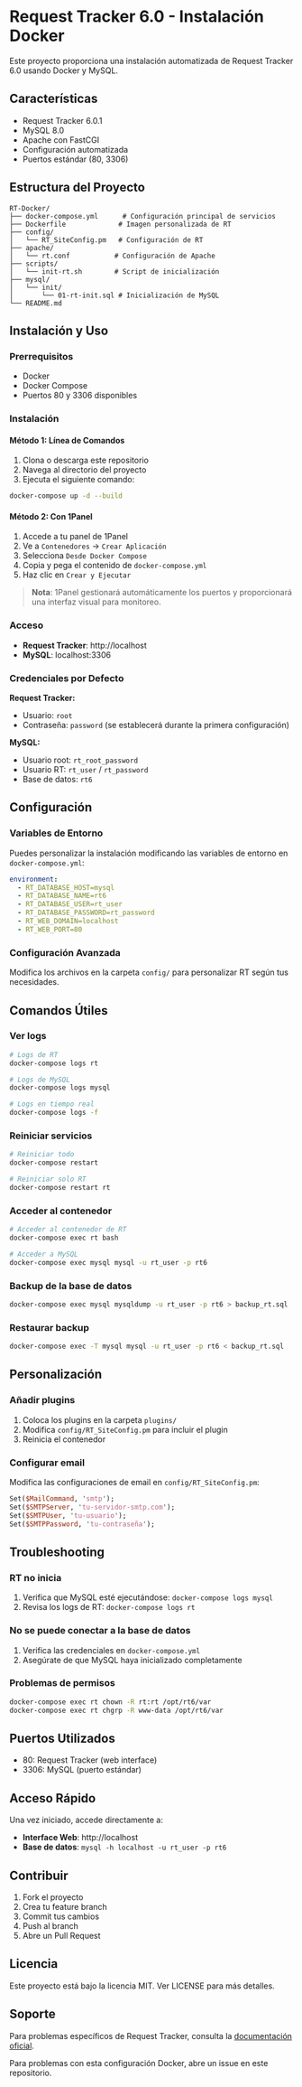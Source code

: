 # Request Tracker 6.0 - Instalación Docker

Este proyecto proporciona una instalación automatizada de Request Tracker 6.0 usando Docker y MySQL.

## Características

- Request Tracker 6.0.1
- MySQL 8.0
- Apache con FastCGI
- Configuración automatizada
- Puertos estándar (80, 3306)

## Estructura del Proyecto

```
RT-Docker/
├── docker-compose.yml      # Configuración principal de servicios
├── Dockerfile             # Imagen personalizada de RT
├── config/
│   └── RT_SiteConfig.pm   # Configuración de RT
├── apache/
│   └── rt.conf           # Configuración de Apache
├── scripts/
│   └── init-rt.sh        # Script de inicialización
├── mysql/
│   └── init/
│       └── 01-rt-init.sql # Inicialización de MySQL
└── README.md
```

## Instalación y Uso

### Prerrequisitos

- Docker
- Docker Compose
- Puertos 80 y 3306 disponibles

### Instalación

#### Método 1: Línea de Comandos

1. Clona o descarga este repositorio
2. Navega al directorio del proyecto
3. Ejecuta el siguiente comando:

```bash
docker-compose up -d --build
```

#### Método 2: Con 1Panel

1. Accede a tu panel de 1Panel
2. Ve a `Contenedores` → `Crear Aplicación`
3. Selecciona `Desde Docker Compose`
4. Copia y pega el contenido de `docker-compose.yml`
5. Haz clic en `Crear y Ejecutar`

> **Nota**: 1Panel gestionará automáticamente los puertos y proporcionará una interfaz visual para monitoreo.

### Acceso

- **Request Tracker**: http://localhost
- **MySQL**: localhost:3306

### Credenciales por Defecto

**Request Tracker:**

- Usuario: `root`
- Contraseña: `password` (se establecerá durante la primera configuración)

**MySQL:**

- Usuario root: `rt_root_password`
- Usuario RT: `rt_user` / `rt_password`
- Base de datos: `rt6`

## Configuración

### Variables de Entorno

Puedes personalizar la instalación modificando las variables de entorno en `docker-compose.yml`:

```yaml
environment:
  - RT_DATABASE_HOST=mysql
  - RT_DATABASE_NAME=rt6
  - RT_DATABASE_USER=rt_user
  - RT_DATABASE_PASSWORD=rt_password
  - RT_WEB_DOMAIN=localhost
  - RT_WEB_PORT=80
```

### Configuración Avanzada

Modifica los archivos en la carpeta `config/` para personalizar RT según tus necesidades.

## Comandos Útiles

### Ver logs

```bash
# Logs de RT
docker-compose logs rt

# Logs de MySQL
docker-compose logs mysql

# Logs en tiempo real
docker-compose logs -f
```

### Reiniciar servicios

```bash
# Reiniciar todo
docker-compose restart

# Reiniciar solo RT
docker-compose restart rt
```

### Acceder al contenedor

```bash
# Acceder al contenedor de RT
docker-compose exec rt bash

# Acceder a MySQL
docker-compose exec mysql mysql -u rt_user -p rt6
```

### Backup de la base de datos

```bash
docker-compose exec mysql mysqldump -u rt_user -p rt6 > backup_rt.sql
```

### Restaurar backup

```bash
docker-compose exec -T mysql mysql -u rt_user -p rt6 < backup_rt.sql
```

## Personalización

### Añadir plugins

1. Coloca los plugins en la carpeta `plugins/`
2. Modifica `config/RT_SiteConfig.pm` para incluir el plugin
3. Reinicia el contenedor

### Configurar email

Modifica las configuraciones de email en `config/RT_SiteConfig.pm`:

```perl
Set($MailCommand, 'smtp');
Set($SMTPServer, 'tu-servidor-smtp.com');
Set($SMTPUser, 'tu-usuario');
Set($SMTPPassword, 'tu-contraseña');
```

## Troubleshooting

### RT no inicia

1. Verifica que MySQL esté ejecutándose: `docker-compose logs mysql`
2. Revisa los logs de RT: `docker-compose logs rt`

### No se puede conectar a la base de datos

1. Verifica las credenciales en `docker-compose.yml`
2. Asegúrate de que MySQL haya inicializado completamente

### Problemas de permisos

```bash
docker-compose exec rt chown -R rt:rt /opt/rt6/var
docker-compose exec rt chgrp -R www-data /opt/rt6/var
```

## Puertos Utilizados

- 80: Request Tracker (web interface)
- 3306: MySQL (puerto estándar)

## Acceso Rápido

Una vez iniciado, accede directamente a:

- **Interface Web**: http://localhost
- **Base de datos**: `mysql -h localhost -u rt_user -p rt6`

## Contribuir

1. Fork el proyecto
2. Crea tu feature branch
3. Commit tus cambios
4. Push al branch
5. Abre un Pull Request

## Licencia

Este proyecto está bajo la licencia MIT. Ver LICENSE para más detalles.

## Soporte

Para problemas específicos de Request Tracker, consulta la [documentación oficial](https://docs.bestpractical.com/rt/).

Para problemas con esta configuración Docker, abre un issue en este repositorio.
